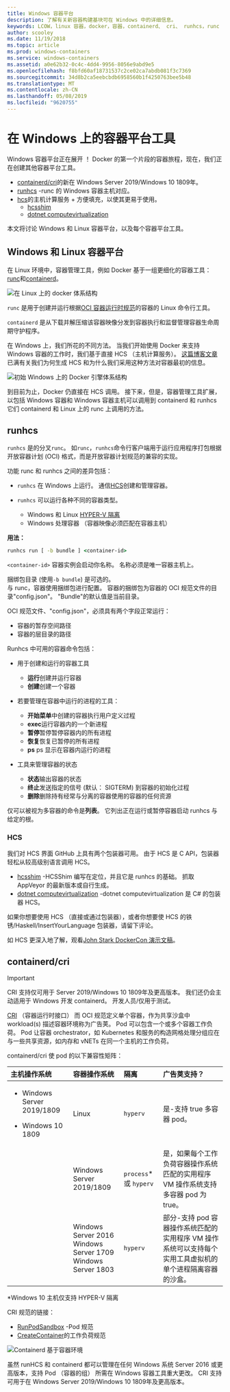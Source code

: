 ```yaml
---
title: Windows 容器平台
description: 了解有关新容器构建基块可在 Windows 中的详细信息。
keywords: LCOW，linux 容器，docker，容器，containerd、 cri、 runhcs，runc
author: scooley
ms.date: 11/19/2018
ms.topic: article
ms.prod: windows-containers
ms.service: windows-containers
ms.assetid: a0e62b32-0c4c-4dd4-9956-8056e9abd9e5
ms.openlocfilehash: f8bfd60af18731537c2ce02ca7abdb081f3c7369
ms.sourcegitcommit: 34d8b2ca5eebcbdb6958560b1f4250763bee5b48
ms.translationtype: MT
ms.contentlocale: zh-CN
ms.lasthandoff: 05/08/2019
ms.locfileid: "9620755"
---
```

# <a name="container-platform-tools-on-windows"></a>在 Windows 上的容器平台工具

Windows 容器平台正在展开 ！ Docker 的第一个片段的容器旅程，现在，我们正在创建其他容器平台工具。

* [containerd/cri](https://github.com/containerd/cri)的新在 Windows Server 2019/Windows 10 1809年。
* [runhcs](https://github.com/Microsoft/hcsshim/tree/master/cmd/runhcs) -runc 的 Windows 容器主机对应。
* [hcs](https://docs.microsoft.com/virtualization/api/)的主机计算服务 + 方便填充，以使其更易于使用。
  * [hcsshim](https://github.com/microsoft/hcsshim)
  * [dotnet computevirtualization](https://github.com/microsoft/dotnet-computevirtualization)

本文将讨论 Windows 和 Linux 容器平台，以及每个容器平台工具。

## <a name="windows-and-linux-container-platform"></a>Windows 和 Linux 容器平台

在 Linux 环境中，容器管理工具，例如 Docker 基于一组更细化的容器工具： [runc](https://github.com/opencontainers/runc)和[containerd](https://containerd.io/)。

![在 Linux 上的 docker 体系结构](media/docker-on-linux.png)

`runc` 是用于创建并运行根据[OCI 容器运行时规范](https://github.com/opencontainers/runtime-spec)的容器的 Linux 命令行工具。

`containerd` 是从下载并解压缩该容器映像分发到容器执行和监督管理容器生命周期守护程序。

在 Windows 上，我们所花的不同方法。  当我们开始使用 Docker 来支持 Windows 容器的工作时，我们基于直接 HCS （主机计算服务）。  [这篇博客文章](https://techcommunity.microsoft.com/t5/Containers/Introducing-the-Host-Compute-Service-HCS/ba-p/382332)已满有关我们为何生成 HCS 和为什么我们采用这种方法对容器最初的信息。

![初始 Windows 上的 Docker 引擎体系结构](media/hcs.png)

到目前为止，Docker 仍直接在 HCS 调用。 接下来，但是，容器管理工具扩展，以包括 Windows 容器和 Windows 容器主机可以调用到 containerd 和 runhcs 它们 containerd 和 Linux 上的 runc 上调用的方法。

## <a name="runhcs"></a>runhcs

`runhcs` 是的分叉`runc`。  如`runc`，`runhcs`命令行客户端用于运行应用程序打包根据开放容器计划 (OCI) 格式，而是开放容器计划规范的兼容的实现。

功能 runc 和 runhcs 之间的差异包括：

* `runhcs` 在 Windows 上运行。  通信[HCS](containerd.md#hcs)创建和管理容器。
* `runhcs` 可以运行各种不同的容器类型。

  * Windows 和 Linux [HYPER-V 隔离](../manage-containers/hyperv-container.md)
  * Windows 处理容器 （容器映像必须匹配在容器主机）

**用法：**

``` cmd
runhcs run [ -b bundle ] <container-id>
```

`<container-id>` 容器实例会启动你名称。 名称必须是唯一容器主机上。

捆绑包目录 (使用`-b bundle`) 是可选的。  
与 runc，容器使用捆绑包进行配置。 容器的捆绑包为容器的 OCI 规范文件的目录"config.json"。  "Bundle"的默认值是当前目录。

OCI 规范文件、"config.json"，必须具有两个字段正常运行：

* 容器的暂存空间路径
* 容器的层目录的路径

Runhcs 中可用的容器命令包括：

* 用于创建和运行的容器工具
  * **运行**创建并运行容器
  * **创建**创建一个容器

* 若要管理在容器中运行的进程的工具：
  * **开始菜单**中创建的容器执行用户定义过程
  * **exec**运行容器内的一个新进程
  * **暂停**暂停暂停容器内的所有进程
  * **恢复**恢复已暂停的所有进程
  * **ps** ps 显示在容器内运行的进程

* 工具来管理容器的状态
  * **状态**输出容器的状态
  * **终止**发送指定的信号 (默认： SIGTERM) 到容器的初始化过程
  * **删除**删除持有经常与分离的容器使用的容器的任何资源

仅可以被视为多容器的命令是**列表**。  它列出正在运行或暂停容器启动 runhcs 与给定的根。

### <a name="hcs"></a>HCS

我们对 HCS 界面 GitHub 上具有两个包装器可用。 由于 HCS 是 C API，包装器轻松从较高级别语言调用 HCS。  

* [hcsshim](https://github.com/microsoft/hcsshim) -HCSShim 编写在定位，并且它是 runhcs 的基础。
抓取 AppVeyor 的最新版本或自行生成。
* [dotnet computevirtualization](https://github.com/microsoft/dotnet-computevirtualization) -dotnet computevirtualization 是 C# 的包装器 HCS。

如果你想要使用 HCS （直接或通过包装器），或者你想要使 HCS 的铁锈/Haskell/InsertYourLanguage 包装器，请留下评论。

如 HCS 更深入地了解，观看[John Stark DockerCon 演示文稿](https://www.youtube.com/watch?v=85nCF5S8Qok)。

## <a name="containerdcri"></a>containerd/cri

> [!IMPORTANT]
> CRI 支持仅可用于 Server 2019/Windows 10 1809年及更高版本。  我们还仍会主动适用于 Windows 开发 containerd。
> 开发人员/仅用于测试。

[CRI](https://github.com/kubernetes/kubernetes/blob/master/pkg/kubelet/apis/cri/runtime/v1alpha2/api.proto) （容器运行时接口） 而 OCI 规范定义单个容器，作为共享沙盒中 workload(s) 描述容器环境称为广告荚。  Pod 可以包含一个或多个容器工作负荷。  Pod 让容器 orchestrator，如 Kubernetes 和服务的构造网格处理分组应在与一些共享资源，如内存和 vNETs 在同一个主机的工作负荷。

containerd/cri 使 pod 的以下兼容性矩阵：

| 主机操作系统 | 容器操作系统 | 隔离 | 广告荚支持？ |
|:-------------------------------------------------------------------------|:-----------------------------------------------------------------------------|:---------------------|:-----------------------------------------------------------------------------------------------------------------------------------------------------|
| <ul><li>Windows Server 2019/1809</ul></li><ul><li>Windows 10 1809</ul></li> | Linux | `hyperv` | 是-支持 true 多容器 pod。 |
|  | Windows Server 2019/1809 | `process`* 或 `hyperv` | 是，如果每个工作负荷容器操作系统匹配的实用程序 VM 操作系统支持多容器 pod 为 true。 |
|  | Windows Server 2016</br>Windows Server 1709</br>Windows Server 1803 | `hyperv` | 部分-支持 pod 容器操作系统匹配的实用程序 VM 操作系统可以支持每个实用工具虚拟机的单个进程隔离容器的沙盒。 |

\*Windows 10 主机仅支持 HYPER-V 隔离

CRI 规范的链接：

* [RunPodSandbox](https://github.com/kubernetes/kubernetes/blob/master/pkg/kubelet/apis/cri/runtime/v1alpha2/api.proto#L24) -Pod 规范
* [CreateContainer](https://github.com/kubernetes/kubernetes/blob/master/pkg/kubelet/apis/cri/runtime/v1alpha2/api.proto#L47)的工作负荷规范

![Containerd 基于容器环境](media/containerd-platform.png)

虽然 runHCS 和 containerd 都可以管理在任何 Windows 系统 Server 2016 或更高版本，支持 Pod （容器的组） 所需在 Windows 容器工具重大更改。  CRI 支持可用于在 Windows Server 2019/Windows 10 1809年及更高版本。

